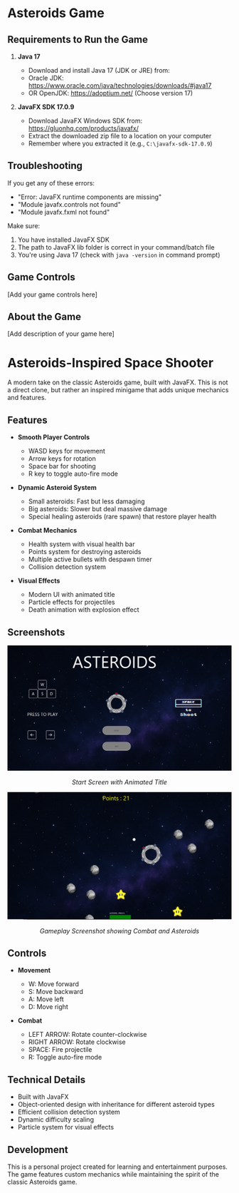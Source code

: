 # Asteroids Game

## Requirements to Run the Game

1. **Java 17**
   - Download and install Java 17 (JDK or JRE) from:
   - Oracle JDK: https://www.oracle.com/java/technologies/downloads/#java17
   - OR OpenJDK: https://adoptium.net/ (Choose version 17)

2. **JavaFX SDK 17.0.9**
   - Download JavaFX Windows SDK from: https://gluonhq.com/products/javafx/
   - Extract the downloaded zip file to a location on your computer
   - Remember where you extracted it (e.g., `C:\javafx-sdk-17.0.9`)


## Troubleshooting

If you get any of these errors:
- "Error: JavaFX runtime components are missing"
- "Module javafx.controls not found"
- "Module javafx.fxml not found"

Make sure:
1. You have installed JavaFX SDK
2. The path to JavaFX lib folder is correct in your command/batch file
3. You're using Java 17 (check with `java -version` in command prompt)

## Game Controls

[Add your game controls here]

## About the Game

[Add description of your game here]

# Asteroids-Inspired Space Shooter

A modern take on the classic Asteroids game, built with JavaFX. This is not a direct clone, but rather an inspired minigame that adds unique mechanics and features.

## Features

- **Smooth Player Controls**
  - WASD keys for movement
  - Arrow keys for rotation
  - Space bar for shooting
  - R key to toggle auto-fire mode

- **Dynamic Asteroid System**
  - Small asteroids: Fast but less damaging
  - Big asteroids: Slower but deal massive damage
  - Special healing asteroids (rare spawn) that restore player health

- **Combat Mechanics**
  - Health system with visual health bar
  - Points system for destroying asteroids
  - Multiple active bullets with despawn timer
  - Collision detection system

- **Visual Effects**
  - Modern UI with animated title
  - Particle effects for projectiles
  - Death animation with explosion effect

## Screenshots

<div align="center">
  <img src="src/main/resources/imgs/ReadmeImgs/READMEPICTURE1.png" width="800" alt="Start Screen"/>
  <p><em>Start Screen with Animated Title</em></p>
  
  <img src="src/main/resources/imgs/ReadmeImgs/READMEPICTURE2.png" width="800" alt="Gameplay"/>
  <p><em>Gameplay Screenshot showing Combat and Asteroids</em></p>


</div>

## Controls

- **Movement**
  - W: Move forward
  - S: Move backward
  - A: Move left
  - D: Move right
  
- **Combat**
  - LEFT ARROW: Rotate counter-clockwise
  - RIGHT ARROW: Rotate clockwise
  - SPACE: Fire projectile
  - R: Toggle auto-fire mode

## Technical Details

- Built with JavaFX
- Object-oriented design with inheritance for different asteroid types
- Efficient collision detection system
- Dynamic difficulty scaling
- Particle system for visual effects

## Development

This is a personal project created for learning and entertainment purposes. The game features custom mechanics while maintaining the spirit of the classic Asteroids game.



